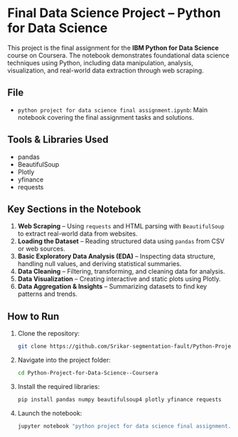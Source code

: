 #  Final Data Science Project – Python for Data Science

This project is the final assignment for the **IBM Python for Data Science** course on Coursera. The notebook demonstrates foundational data science techniques using Python, including data manipulation, analysis, visualization, and real-world data extraction through web scraping.

##  File

* `python project for data science final assignment.ipynb`: Main notebook covering the final assignment tasks and solutions.

##  Tools & Libraries Used

* pandas
* BeautifulSoup
* Plotly
* yfinance
* requests

##  Key Sections in the Notebook

1. **Web Scraping** – Using `requests` and HTML parsing with `BeautifulSoup` to extract real-world data from websites.
2. **Loading the Dataset** – Reading structured data using `pandas` from CSV or web sources.
3. **Basic Exploratory Data Analysis (EDA)** – Inspecting data structure, handling null values, and deriving statistical summaries.
4. **Data Cleaning** – Filtering, transforming, and cleaning data for analysis.
5. **Data Visualization** – Creating interactive and static plots using Plotly.
6. **Data Aggregation & Insights** – Summarizing datasets to find key patterns and trends.

##  How to Run

1. Clone the repository:

   ```bash
   git clone https://github.com/Srikar-segmentation-fault/Python-Project-for-Data-Science--Coursera
   ```

2. Navigate into the project folder:

   ```bash
   cd Python-Project-for-Data-Science--Coursera
   ```

3. Install the required libraries:

   ```bash
   pip install pandas numpy beautifulsoup4 plotly yfinance requests
   ```

4. Launch the notebook:

   ```bash
   jupyter notebook "python project for data science final assignment.ipynb"
   ```

##
